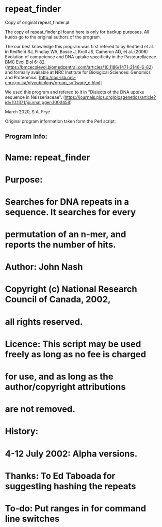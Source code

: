 # repeat_finder
Copy of original repeat_finder.pl

The copy of repeat_finder.pl found here is only for backup purposes. All kudos go
to the original authors of the program.

The our best knowledge this program was first refered to by Redfield et al. in
Redfield RJ, Findlay WA, Bosse J, Kroll JS, Cameron AD, et al. (2006)
Evolution of competence and DNA uptake specificity in the Pasteurellaceae. BMC Evol Biol 6: 82.
(https://bmcecolevol.biomedcentral.com/articles/10.1186/1471-2148-6-82) and
formally available at
NRC Institute for Biological Sciences: Genomics and Proteomics.
[http://ibs-isb.nrc-cnrc.gc.ca/glycobiology/group_software_e.html]

We used this program and refered to it in "Dialects of the DNA uptake sequence in Neisseriaceae".
(https://journals.plos.org/plosgenetics/article?id=10.1371/journal.pgen.1003458)

March 2020, S.A. Frye

Original program information taken form the Perl script:

## Program Info:
#
# Name: repeat_finder
#
# Purpose:
#   Searches for DNA repeats in a sequence. It searches for every
#   permutation of an n-mer, and reports the number of hits.
#
# Author: John Nash
#
# Copyright (c) National Research Council of Canada, 2002,
#   all rights reserved.
#
# Licence: This script may be used freely as long as no fee is charged
#   for use, and as long as the author/copyright attributions
#   are not removed.
#
# History:
#   4-12 July 2002: Alpha versions.
#
#
# Thanks: To Ed Taboada for suggesting hashing the repeats
#
# To-do:  Put ranges in for command line switches
##

